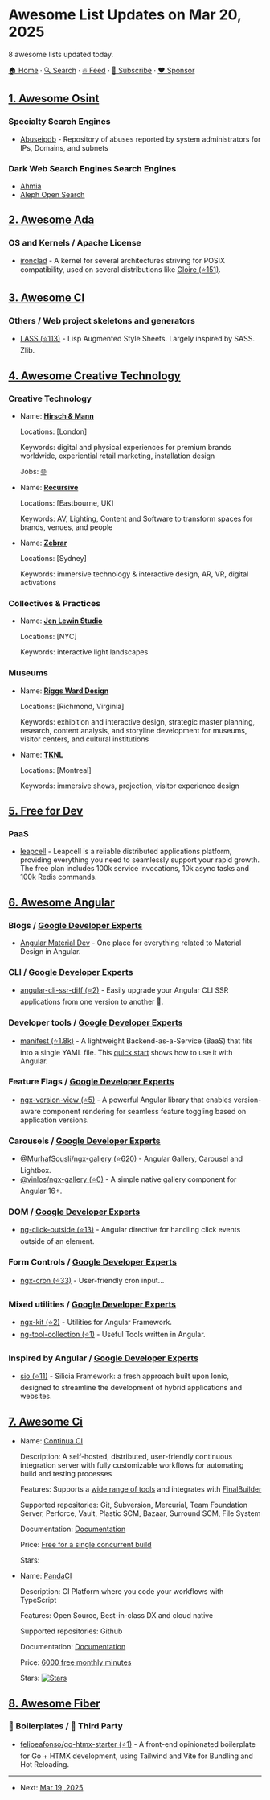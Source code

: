 # Awesome List Updates on Mar 20, 2025

8 awesome lists updated today.

[🏠 Home](/README.md) · [🔍 Search](https://www.trackawesomelist.com/search/) · [🔥 Feed](https://www.trackawesomelist.com/rss.xml) · [📮 Subscribe](https://trackawesomelist.us17.list-manage.com/subscribe?u=d2f0117aa829c83a63ec63c2f&id=36a103854c) · [❤️  Sponsor](https://github.com/sponsors/theowenyoung)



## [1. Awesome Osint](/content/jivoi/awesome-osint/README.md)

### Specialty Search Engines

*   [Abuseipdb](https://www.abuseipdb.com/) - Repository of abuses reported by system administrators for IPs, Domains, and subnets

### Dark Web Search Engines Search Engines

*   [Ahmia](https://ahmia.fi)
*   [Aleph Open Search](https://open-search.aleph-networks.eu)

## [2. Awesome Ada](/content/ohenley/awesome-ada/README.md)

### OS and Kernels / Apache License

*   [ironclad](https://ironclad-os.org/) - A kernel for several architectures striving for POSIX compatibility, used on several distributions like [Gloire (⭐151)](https://github.com/streaksu/Gloire).

## [3. Awesome Cl](/content/CodyReichert/awesome-cl/README.md)

### Others / Web project skeletons and generators

*   [LASS (⭐113)](https://github.com/Shinmera/LASS) -  Lisp Augmented Style Sheets. Largely inspired by SASS. Zlib.

## [4. Awesome Creative Technology](/content/j0hnm4r5/awesome-creative-technology/README.md)

### Creative Technology

- Name: [**Hirsch & Mann**](https://www.hirschandmann.com/)

  Locations: \[London]

  Keywords: digital and physical experiences for premium brands worldwide, experiential retail marketing, installation design

  Jobs: [🌐](https://www.hirschandmann.com/jobs/)


- Name: [**Recursive**](https://recursive.digital/)

  Locations: \[Eastbourne, UK]

  Keywords: AV, Lighting, Content and Software to transform spaces for brands, venues, and people


- Name: [**Zebrar**](https://www.zebrar.com/)

  Locations: \[Sydney]

  Keywords: immersive technology & interactive design, AR, VR, digital activations



### Collectives & Practices

- Name: [**Jen Lewin Studio**](https://www.jenlewinstudio.com/)

  Locations: \[NYC]

  Keywords: interactive light landscapes



### Museums

- Name: [**Riggs Ward Design**](https://riggsward.com/)

  Locations: \[Richmond, Virginia]

  Keywords: exhibition and interactive design, strategic master planning, research, content analysis, and storyline development for museums, visitor centers, and cultural institutions


- Name: [**TKNL**](https://www.tknl.com/en/experiences)

  Locations: \[Montreal]

  Keywords: immersive shows, projection, visitor experience design



## [5. Free for Dev](/content/ripienaar/free-for-dev/README.md)

### PaaS

*   [leapcell](https://leapcell.io/) - Leapcell is a reliable distributed applications platform, providing everything you need to seamlessly support your rapid growth. The free plan includes 100k service invocations, 10k async tasks and 100k Redis commands.

## [6. Awesome Angular](/content/PatrickJS/awesome-angular/README.md)

### Blogs / [Google Developer Experts](https://developers.google.com/experts/all/technology/web-technologies)

*   [Angular Material Dev](https://angular-material.dev/home) - One place for everything related to Material Design in Angular.

### CLI / [Google Developer Experts](https://developers.google.com/experts/all/technology/web-technologies)

*   [angular-cli-ssr-diff (⭐2)](https://github.com/cexbrayat/angular-cli-ssr-diff) - Easily upgrade your Angular CLI SSR applications from one version to another 🚀.

### Developer tools / [Google Developer Experts](https://developers.google.com/experts/all/technology/web-technologies)

*   [manifest (⭐1.8k)](https://github.com/mnfst/manifest) - A lightweight Backend-as-a-Service (BaaS) that fits into a single YAML file. This [quick start](https://manifest.build/docs/angular) shows how to use it with Angular.

### Feature Flags / [Google Developer Experts](https://developers.google.com/experts/all/technology/web-technologies)

*   [ngx-version-view (⭐5)](https://github.com/zenkiet/ngx-version-view) - A powerful Angular library that enables version-aware component rendering for seamless feature toggling based on application versions.

### Carousels / [Google Developer Experts](https://developers.google.com/experts/all/technology/web-technologies)

*   [@MurhafSousli/ngx-gallery (⭐620)](https://github.com/MurhafSousli/ngx-gallery) - Angular Gallery, Carousel and Lightbox.
*   [@vinlos/ngx-gallery (⭐0)](https://github.com/vinlos/ngx-gallery) - A simple native gallery component for Angular 16+.

### DOM / [Google Developer Experts](https://developers.google.com/experts/all/technology/web-technologies)

*   [ng-click-outside (⭐13)](https://github.com/Kr0san89/ng-click-outside) - Angular directive for handling click events outside of an element.

### Form Controls / [Google Developer Experts](https://developers.google.com/experts/all/technology/web-technologies)

*   [ngx-cron (⭐33)](https://github.com/swimlane/ngx-cron) - User-friendly cron input...

### Mixed utilities / [Google Developer Experts](https://developers.google.com/experts/all/technology/web-technologies)

*   [ngx-kit (⭐2)](https://github.com/almazrpe/ngx-kit) - Utilities for Angular Framework.
*   [ng-tool-collection (⭐1)](https://github.com/domideimel/ng-tool-collection) - Useful Tools written in Angular.

### Inspired by Angular / [Google Developer Experts](https://developers.google.com/experts/all/technology/web-technologies)

*   [sio (⭐11)](https://github.com/silicia-apps/sio) - Silicia Framework: a fresh approach built upon Ionic, designed to streamline the development of hybrid applications and websites.

## [7. Awesome Ci](/content/ligurio/awesome-ci/README.md)

- Name: [Continua CI](https://www.finalbuilder.com/continua-ci)

  Description: A self-hosted, distributed, user-friendly continuous integration server with fully customizable workflows for automating build and testing processes

  Features: Supports a [wide range of tools](https://docs.finalbuilder.com/ci/1.0/user-guide/actions/actions.html) and integrates with [FinalBuilder](https://www.finalbuilder.com/finalbuilder)

  Supported repositories: Git, Subversion, Mercurial, Team Foundation Server, Perforce, Vault, Plastic SCM, Bazaar, Surround SCM, File System

  Documentation: [Documentation](https://docs.finalbuilder.com/ci/1.0/)

  Price: [Free for a single concurrent build](https://www.finalbuilder.com/continua-ci/pricing)

  Stars: 


- Name: [PandaCI](https://pandaci.com)

  Description: CI Platform where you code your workflows with TypeScript

  Features: Open Source, Best-in-class DX and cloud native

  Supported repositories: Github

  Documentation: [Documentation](https://pandaci.com/docs)

  Price: [6000 free monthly minutes](https://pandaci.com/pricing)

  Stars: [![Stars](https://img.shields.io/github/stars/pandaci-com/pandaci.svg)](https://github.com/pandaci-com/pandaci)



## [8. Awesome Fiber](/content/gofiber/awesome-fiber/README.md)

### 🚧 Boilerplates / 🌱 Third Party

*   [felipeafonso/go-htmx-starter (⭐1)](https://github.com/FelipeAfonso/go-htmx-starter) - A front-end opinionated boilerplate for Go + HTMX development, using Tailwind and Vite for Bundling and Hot Reloading.

---

- Next: [Mar 19, 2025](/content/2025/03/19/README.md)